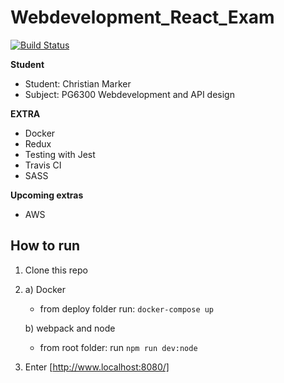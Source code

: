 # Webdevelopment_React_Exam
[![Build Status](https://travis-ci.com/MiniMarker/WebDevelopment_React_Exam.svg?token=63V1sLhHsu3poeGMykFw&branch=master)](https://travis-ci.com/MiniMarker/WebDevelopment_React_Exam)

**Student**
* Student: Christian Marker
* Subject: PG6300 Webdevelopment and API design

**EXTRA**
- Docker
- Redux
- Testing with Jest
- Travis CI
- SASS


**Upcoming extras**
- AWS


## How to run
1. Clone this repo
2. 
    a) Docker
    - from deploy folder run: `docker-compose up`
    
    b) webpack and node
    - from root folder: run `npm run dev:node`
3. Enter [http://www.localhost:8080/]
